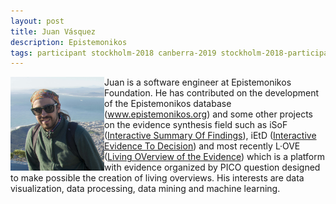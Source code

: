```yaml
---
layout: post
title: Juan Vásquez
description: Epistemonikos
tags: participant stockholm-2018 canberra-2019 stockholm-2018-participant canberra-2019-participant
---
```

<img align="left" width="150" height="150" src="/assets/people/vasquez_juan_ignacio.jpg" alt="Juan Vásquez"/>Juan is a software engineer at Epistemonikos Foundation. He has contributed on the development of the Epistemonikos database (<a href="http://www.epistemonikos.org" target="_blank" rel="noopener">www.epistemonikos.org</a>) and some other projects on the evidence synthesis field such as iSoF (<a href="https://isof.epistemonikos.org" target="_blank" rel="noopener">Interactive Summary Of Findings</a>), iEtD (<a href="https://ietd.epistemonikos.org" target="_blank" rel="noopener">Interactive Evidence To Decision</a>) and most recently L·OVE (<a href="https://love.epistemonikos.org" target="_blank" rel="noopener">Living OVerview of the Evidence</a>) which is a platform with evidence organized by PICO question designed to make possible the creation of living overviews. His interests are data visualization, data processing, data mining and machine learning.  

<a href="https://github.com/jivasquez" title="GitHub" target="_blank" rel="noopener">
  <i class="fa fa-github fa-2x" style="color:#4FB3A9"></i>
</a>